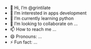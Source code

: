 - 👋 Hi, I’m @grintilate
- 👀 I’m interested in apps development
- 🌱 I’m currently learning python
- 💞️ I’m looking to collaborate on ...
- 📫 How to reach me ...
- 😄 Pronouns: ...
- ⚡ Fun fact: ...

<!---
grintilate/grintilate is a ✨ special ✨ repository because its `README.md` (this file) appears on your GitHub profile.
You can click the Preview link to take a look at your changes.
--->
